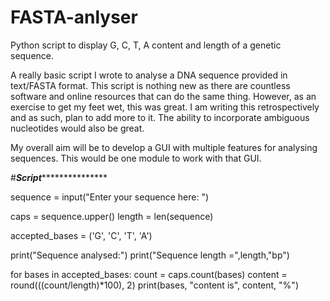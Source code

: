 # FASTA-anlyser
Python script to display G, C, T, A content and length of a genetic sequence.

A really basic script I wrote to analyse a DNA sequence provided in text/FASTA format. This script is nothing new as there are countless software and online resources that can do the same thing. However, as an exercise to get my feet wet, this was great. I am writing this retrospectively and as such, plan to add more to it. The ability to incorporate ambiguous nucleotides would also be great.

My overall aim will be to develop a GUI with multiple features for analysing sequences. This would be one module to work with that GUI.

#*****************Script********************************

sequence = input("Enter your sequence here: ")

caps = sequence.upper()
length = len(sequence)

accepted_bases = ('G', 'C', 'T', 'A')

print("Sequence analysed:")
print("Sequence length =",length,"bp")

for bases in accepted_bases:
    count = caps.count(bases)
    content = round(((count/length)*100), 2)
    print(bases, "content is", content, "%")

